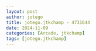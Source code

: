 ```yaml
---
layout: post
author: jotego
title: jotego.jtkchamp - 4731644
date: 2024-11-09
categories: [Arcade, jtkchamp]
tags: [jotego.jtkchamp]
---
```


